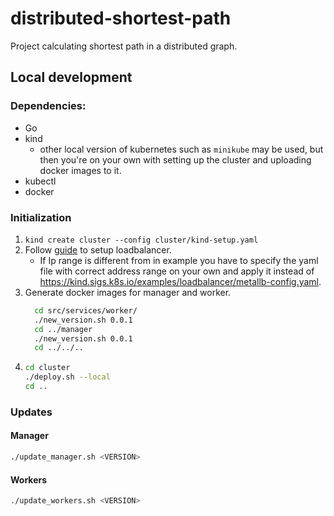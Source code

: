 # distributed-shortest-path
Project calculating shortest path in a distributed graph.

## Local development
### Dependencies:
- Go
- kind
  - other local version of kubernetes such as `minikube` may be used, but then you're on your own with setting up the cluster and uploading docker images to it. 
- kubectl
- docker

### Initialization
1. `kind create cluster --config cluster/kind-setup.yaml`
2. Follow [guide](https://kind.sigs.k8s.io/docs/user/loadbalancer/) to setup loadbalancer.
   - If Ip range is different from in example you have to specify the yaml file with correct address range on your own and apply it instead of https://kind.sigs.k8s.io/examples/loadbalancer/metallb-config.yaml.
3. Generate docker images for manager and worker.
   ```bash
     cd src/services/worker/
     ./new_version.sh 0.0.1
     cd ../manager
     ./new_version.sh 0.0.1
     cd ../../..
     ```
4. ```bash
   cd cluster
   ./deploy.sh --local
   cd ..
   ```

### Updates
#### Manager
```bash
./update_manager.sh <VERSION>
```
#### Workers
```bash
./update_workers.sh <VERSION>
```








